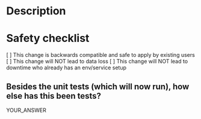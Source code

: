 # Description

<!-- Please use this template to file a pull request for opta and provide as much info as possible. 
We'll be making script based off this structure for releases and will be annoyed if it is not followed.
Thank you!-->

# Safety checklist
[ ] This change is backwards compatible and safe to apply by existing users
[ ] This change will NOT lead to data loss
[ ] This change will NOT lead to downtime who already has an env/service setup

## Besides the unit tests (which will now run), how else has this been tests?
YOUR_ANSWER
